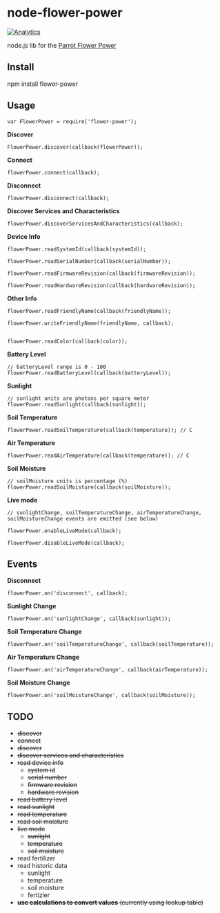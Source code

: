 node-flower-power
=================

[![Analytics](https://ga-beacon.appspot.com/UA-56089547-1/sandeepmistry/node-flower-power?pixel)](https://github.com/igrigorik/ga-beacon)

node.js lib for the [Parrot Flower Power](http://www.parrot.com/usa/products/flower-power/)


Install
-------

npm install flower-power

Usage
-----

    var FlowerPower = require('flower-power');

__Discover__

    FlowerPower.discover(callback(flowerPower));

__Connect__

    flowerPower.connect(callback);

__Disconnect__

    flowerPower.disconnect(callback);

__Discover Services and Characteristics__

    flowerPower.discoverServicesAndCharacteristics(callback);

__Device Info__

    flowerPower.readSystemId(callback(systemId));

    flowerPower.readSerialNumber(callback(serialNumber));

    flowerPower.readFirmwareRevision(callback(firmwareRevision));

    flowerPower.readHardwareRevision(callback(hardwareRevision));

__Other Info__

    flowerPower.readFriendlyName(callback(friendlyName));

    flowerPower.writeFriendlyName(friendlyName, callback);


    flowerPower.readColor(callback(color));

__Battery Level__

    // batteryLevel range is 0 - 100
    flowerPower.readBatteryLevel(callback(batteryLevel));

__Sunlight__

    // sunlight units are photons per square meter
    flowerPower.readSunlight(callback(sunlight));

__Soil Temperature__

    flowerPower.readSoilTemperature(callback(temperature)); // C

__Air Temperature__

    flowerPower.readAirTemperature(callback(temperature)); // C

__Soil Moisture__

    // soilMoisture units is percentage (%)
    flowerPower.readSoilMoisture(callback(soilMoisture));

__Live mode__

    // sunlightChange, soilTemperatureChange, airTemperatureChange, soilMoistureChange events are emitted (see below)

    flowerPower.enableLiveMode(callback);

    flowerPower.disableLiveMode(callback);

Events
------

__Disconnect__

    flowerPower.on('disconnect', callback);

__Sunlight Change__

    flowerPower.on('sunlightChange', callback(sunlight));

__Soil Temperature Change__

    flowerPower.on('soilTemperatureChange', callback(soilTemperature));

__Air Temperature Change__

    flowerPower.on('airTemperatureChange', callback(airTemperature));

__Soil Moisture Change__

    flowerPower.on('soilMoistureChange', callback(soilMoisture));

TODO
----

  * ~~discover~~
  * ~~connect~~
  * ~~discover~~
  * ~~discover services and characteristics~~
  * ~~read device info~~
    * ~~system id~~
    * ~~serial number~~
    * ~~firmware revision~~
    * ~~hardware revision~~
  * ~~read battery level~~
  * ~~read sunlight~~
  * ~~read temperature~~
  * ~~read soil moisture~~
  * ~~live mode~~
    * ~~sunlight~~
    * ~~temperature~~
    * ~~soil moisture~~
  * read fertilizer
  * read historic data
    * sunlight
    * temperature
    * soil moisture
    * fertizler
  * ~~__use calculations to convert values__ (currently using lookup table)~~

